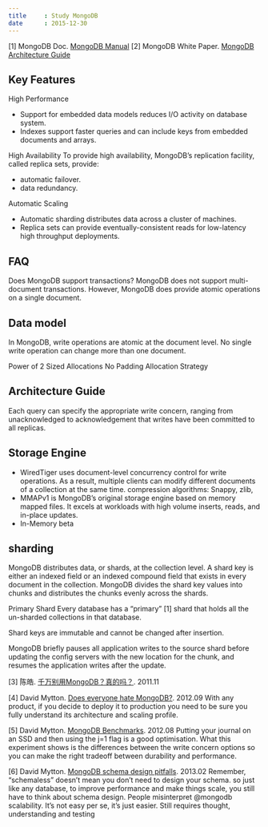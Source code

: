 ```yaml
---
title     : Study MongoDB
date      : 2015-12-30
---
```



[1] MongoDB Doc. [MongoDB Manual](https://docs.mongodb.org/manual/)
[2] MongoDB White Paper. [MongoDB Architecture Guide](http://s3.amazonaws.com/info-mongodb-com/MongoDB_Architecture_Guide.pdf)

## Key Features
High Performance
 - Support for embedded data models reduces I/O activity on database system.
 - Indexes support faster queries and can include keys from embedded documents and arrays.

High Availability
To provide high availability, MongoDB’s replication facility, called replica sets, provide:

  - automatic failover.
  - data redundancy.

Automatic Scaling
  - Automatic sharding distributes data across a cluster of machines.
  - Replica sets can provide eventually-consistent reads for low-latency high throughput deployments.


## FAQ
Does MongoDB support transactions?
MongoDB does not support multi-document transactions. However, MongoDB does provide atomic operations on a single document.


## Data model
In MongoDB, write operations are atomic at the document level.
No single write operation can change more than one document. 

Power of 2 Sized Allocations
No Padding Allocation Strategy


## Architecture Guide
Each query can specify the appropriate write concern, ranging from unacknowledged to acknowledgement that writes have been committed to all replicas.


## Storage Engine
  - WiredTiger uses document-level concurrency control for write operations. As a result, multiple clients can modify different documents of a collection at the same time.
    compression algorithms: Snappy, zlib,
  - MMAPv1 is MongoDB’s original storage engine based on memory mapped files. It excels at workloads with high volume inserts, reads, and in-place updates.
  - In-Memory beta

## sharding
MongoDB distributes data, or shards, at the collection level.
A shard key is either an indexed field or an indexed compound field that exists in every document in the collection. MongoDB divides the shard key values into chunks and distributes the chunks evenly across the shards.

Primary Shard
Every database has a “primary” [1] shard that holds all the un-sharded collections in that database.

Shard keys are immutable and cannot be changed after insertion.

MongoDB briefly pauses all application writes to the source shard before updating the config servers with the new location for the chunk, and resumes the application writes after the update.


[3] 陈皓. [千万别用MongoDB？真的吗？](http://coolshell.cn/articles/5826.html). 2011.11


[4] David Mytton. [Does everyone hate MongoDB?](https://blog.serverdensity.com/does-everyone-hate-mongodb/). 2012.09
With any product, if you decide to deploy it to production you need to be sure you fully understand its architecture and scaling profile.


[5] David Mytton. [MongoDB Benchmarks](https://blog.serverdensity.com/mongodb-benchmarks/). 2012.08
Putting your journal on an SSD and then using the j=1 flag is a good optimisation.
What this experiment shows is the differences between the write concern options so you can make the right tradeoff between durability and performance.

[6] David Mytton. [MongoDB schema design pitfalls](https://blog.serverdensity.com/mongodb-schema-design-pitfalls/). 2013.02
Remember, “schemaless” doesn’t mean you don’t need to design your schema.
so just like any database, to improve performance and make things scale, you still have to think about schema design.
People misinterpret @mongodb scalability. It’s not easy per se, it’s just easier. Still requires thought, understanding and testing
